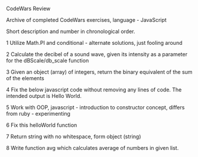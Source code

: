 CodeWars Review

Archive of completed CodeWars exercises, language - JavaScript

Short description and number in chronological order.

1 Utilize Math.PI and conditional - alternate solutions, just fooling around

2 Calculate the decibel of a sound wave, given its intensity as a parameter for the dBScale/db_scale function

3 Given an object (array) of integers, return the binary equivalent of the sum of the elements

4 Fix the below javascript code without removing any lines of code. The intended output is Hello World.

5 Work with OOP, javascript - introduction to constructor concept, differs from ruby - experimenting

6 Fix this helloWorld function

7 Return string with no whitespace, form object (string)

8 Write function avg which calculates average of numbers in given list.
